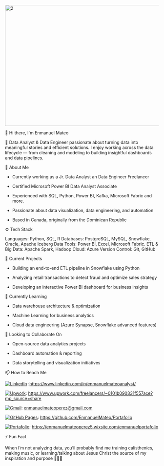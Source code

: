 <img width="1584" height="396" alt="2" src="https://github.com/user-attachments/assets/84fffc56-3178-42ea-8f85-7ec318f0267a" />



👋 Hi there, I'm Enmanuel Mateo

  🎯 Data Analyst & Data Engineer passionate about turning data into meaningful stories and efficient solutions.
  I enjoy working across the data lifecycle — from cleaning and modeling to building insightful dashboards and data pipelines.

💼 About Me

  - Currently working as a Jr. Data Analyst an Data Engineer Freelancer
  
  - Certified Microsoft Power BI Data Analyst Associate
  
  - Experienced with SQL, Python, Power BI, Kafka, Microsoft Fabric and more.
  
  - Passionate about data visualization, data engineering, and automation
  
  - Based in Canada, originally from the Dominican Republic

⚙️ Tech Stack

  Languages: Python, SQL, R
  Databases: PostgreSQL, MySQL, Snowflake, Oracle, Apache Iceberg
  Data Tools: Power BI, Excel, Microsoft Fabric.
  ETL & Big Data: Apache Spark, Hadoop
  Cloud: Azure
  Version Control: Git, GitHub

🔭 Current Projects

  - Building an end-to-end ETL pipeline in Snowflake using Python
  
  - Analyzing retail transactions to detect fraud and optimize sales strategy
  
  - Developing an interactive Power BI dashboard for business insights

🌱 Currently Learning

  - Data warehouse architecture & optimization
  
  - Machine Learning for business analytics
  
  - Cloud data engineering (Azure Synapse, Snowflake advanced features)

🤝 Looking to Collaborate On

  - Open-source data analytics projects
  
  - Dashboard automation & reporting
  
  - Data storytelling and visualization initiatives

📫 How to Reach Me

  [![LinkedIn](https://custom-icon-badges.demolab.com/badge/LinkedIn-0A66C2?logo=linkedin-white&logoColor=fff)](#) :https://www.linkedin.com/in/enmanuelmateoanalyst/
  
  [![Upwork](https://img.shields.io/badge/Upwork-6FDA44?logo=upwork&logoColor=fff)](#): https://www.upwork.com/freelancers/~0101b090331f557ace?mp_source=share
  
  [![Gmail](https://img.shields.io/badge/Gmail-D14836?logo=gmail&logoColor=white)](#): enmanuelmateoperez@gmail.com
  
  [![GitHub Pages](https://img.shields.io/badge/GitHub%20Pages-121013?logo=github&logoColor=white)](#): https://github.com/EnmanuelMateo/Portafolio
  
  [![Portafolio](https://img.shields.io/badge/Portafolio-01A4FF?logo=warp&logoColor=fff)](#): https://enmanuelmateoperez5.wixsite.com/enmanuelportafolio


⚡ Fun Fact

When I’m not analyzing data, you’ll probably find me training calisthenics, making music, or learning/talking about Jesus Christ the source of my inspiration and purpose 🙏🎶💪

